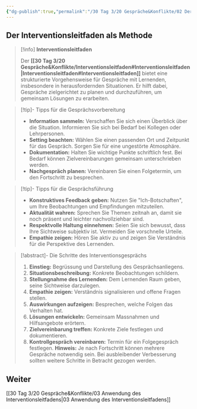 ```yaml
---
{"dg-publish":true,"permalink":"/30 Tag 3/20 Gespräche&Konflikte/02 Der Interventionsleitfaden als Methode/"}
---
```


## Der Interventionsleitfaden als Methode

> [!info] **Interventionsleitfaden**
> 
> Der **[[30 Tag 3/20 Gespräche&Konflikte/Interventionsleitfaden#Interventionsleitfaden\|Interventionsleitfaden#Interventionsleitfaden]]** bietet eine strukturierte Vorgehensweise für Gespräche mit Lernenden, insbesondere in herausfordernden Situationen. Er hilft dabei, Gespräche zielgerichtet zu planen und durchzuführen, um gemeinsam Lösungen zu erarbeiten.

>[!tip]- Tipps für die Gesprächsvorbereitung
> * **Information sammeln:** Verschaffen Sie sich einen Überblick über die Situation. Informieren Sie sich bei Bedarf bei Kollegen oder Lehrpersonen.
> * **Setting beachten:** Wählen Sie einen passenden Ort und Zeitpunkt für das Gespräch. Sorgen Sie für eine ungestörte Atmosphäre.
> * **Dokumentation:** Halten Sie wichtige Punkte schriftlich fest. Bei Bedarf können Zielvereinbarungen gemeinsam unterschrieben werden.
> * **Nachgespräch planen:** Vereinbaren Sie einen Folgetermin, um den Fortschritt zu besprechen.
 
>[!tip]- Tipps für die Gesprächsführung
> * **Konstruktives Feedback geben:** Nutzen Sie "Ich-Botschaften", um Ihre Beobachtungen und Empfindungen mitzuteilen.
> * **Aktualität wahren:** Sprechen Sie Themen zeitnah an, damit sie noch präsent und leichter nachvollziehbar sind.
> * **Respektvolle Haltung einnehmen:** Seien Sie sich bewusst, dass Ihre Sichtweise subjektiv ist. Vermeiden Sie vorschnelle Urteile.
> * **Empathie zeigen:** Hören Sie aktiv zu und zeigen Sie Verständnis für die Perspektive des Lernenden.
 
> [!abstract]- Die Schritte des Interventionsgesprächs
> 1. **Einstieg:** Begrüssung und Darstellung des Gesprächsanliegens.
> 2. **Situationsbeschreibung:** Konkrete Beobachtungen schildern.
> 3. **Stellungnahme des Lernenden:** Dem Lernenden Raum geben, seine Sichtweise darzulegen.
> 4. **Empathie zeigen:** Verständnis signalisieren und offene Fragen stellen.
> 5. **Auswirkungen aufzeigen:** Besprechen, welche Folgen das Verhalten hat.
> 6. **Lösungen entwickeln:** Gemeinsam Massnahmen und Hilfsangebote erörtern.
> 7. **Zielvereinbarung treffen:** Konkrete Ziele festlegen und dokumentieren.
> 8. **Kontrollgespräch vereinbaren:** Termin für ein Folgegespräch festlegen.
> **Hinweis:** Je nach Fortschritt können mehrere Gespräche notwendig sein. Bei ausbleibender Verbesserung sollten weitere Schritte in Betracht gezogen werden.

## Weiter
[[30 Tag 3/20 Gespräche&Konflikte/03 Anwendung des Interventionsleitfadens\|03 Anwendung des Interventionsleitfadens]]

